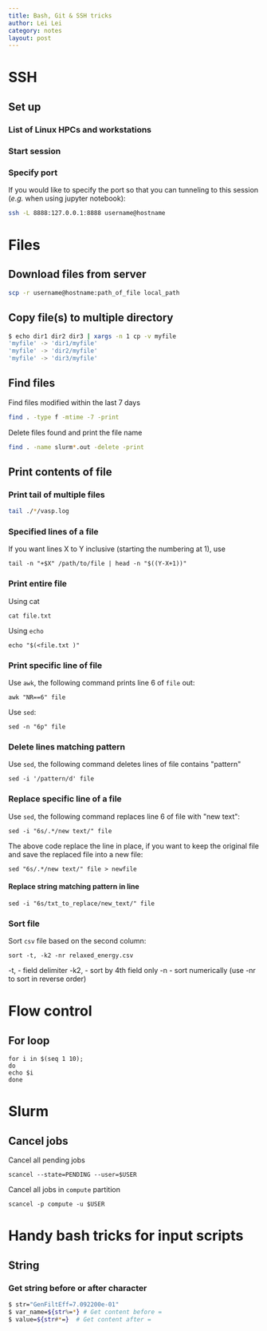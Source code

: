 ```yaml
---
title: Bash, Git & SSH tricks
author: Lei Lei
category: notes
layout: post
---
```


# SSH
## Set up

### List of Linux HPCs and workstations

### Start session

### Specify port
If you would like to specify the port so that you can tunneling to this session (_e.g._ when using jupyter notebook):

~~~ bash
ssh -L 8888:127.0.0.1:8888 username@hostname
~~~

# Files
## Download files from server

~~~ bash
scp -r username@hostname:path_of_file local_path
~~~

## Copy file(s) to multiple directory

```bash
$ echo dir1 dir2 dir3 | xargs -n 1 cp -v myfile
'myfile' -> 'dir1/myfile'
'myfile' -> 'dir2/myfile'
'myfile' -> 'dir3/myfile'
```

## Find files

Find files modified within the last 7 days

``` bash
find . -type f -mtime -7 -print
```

Delete files found and print the file name
~~~bash
find . -name slurm*.out -delete -print
~~~

## Print contents of file

### Print tail of multiple files

```bash
tail ./*/vasp.log
```

### Specified lines of a file

If you want lines X to Y inclusive (starting the numbering at 1), use

```shell
tail -n "+$X" /path/to/file | head -n "$((Y-X+1))"
```

### Print entire file

Using cat

~~~shell
cat file.txt
~~~

Using `echo`

~~~shell
echo "$(<file.txt )"
~~~

### Print specific line of file

Use `awk`, the following command prints line 6 of `file` out:

~~~shell
awk "NR==6" file
~~~

Use `sed`:

~~~shell
sed -n "6p" file
~~~

### Delete lines matching pattern
Use `sed`, the following command deletes lines of file contains "pattern"

~~~shell
sed -i '/pattern/d' file
~~~

### Replace specific line of a file

Use `sed`, the following command replaces line 6 of file with "new text":

~~~shell
sed -i "6s/.*/new text/" file
~~~

The above code replace the line in place, if you want to keep the original file and save the replaced file into a new file:

~~~shell
sed "6s/.*/new text/" file > newfile
~~~

#### Replace string matching pattern in line
~~~shell
sed -i "6s/txt_to_replace/new_text/" file
~~~



### Sort file
Sort `csv` file based on the second column:

~~~shell
sort -t, -k2 -nr relaxed_energy.csv
~~~

-t, - field delimiter
-k2, - sort by 4th field only
-n - sort numerically (use -nr to sort in reverse order)

# Flow control

## For loop

~~~shell
for i in $(seq 1 10);
do
echo $i
done
~~~

# Slurm

## Cancel jobs
Cancel all pending jobs
~~~shell
scancel --state=PENDING --user=$USER
~~~

Cancel all jobs in `compute` partition

~~~shell
scancel -p compute -u $USER
~~~


# Handy bash tricks for input scripts
## String
### Get string before or after character

```bash
$ str="GenFiltEff=7.092200e-01"
$ var_name=${str%=*} # Get content before =
$ value=${str#*=}  # Get content after =
```

